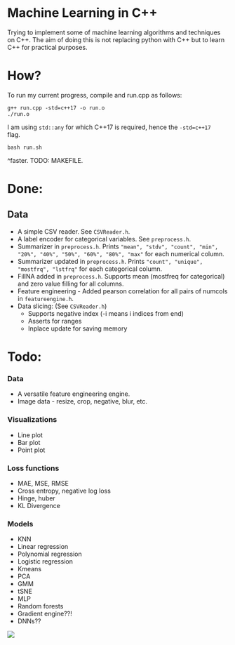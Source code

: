 # Machine Learning in C++
Trying to implement some of machine learning algorithms and techniques on C++. The aim of doing this is not replacing python with C++ but to learn C++ for practical purposes.

# How?
To run my current progress, compile and run.cpp as follows:
```
g++ run.cpp -std=c++17 -o run.o
./run.o
```
I am using `std::any` for which C++17 is required, hence the `-std=c++17 ` flag.
```
bash run.sh
```
^faster. TODO: MAKEFILE.
# Done:
## Data
- A simple CSV reader. See `CSVReader.h`.
- A label encoder for categorical variables. See `preprocess.h`.
- Summarizer in `preprocess.h`. Prints `"mean", "stdv", "count", "min", "20%", "40%", "50%", "60%", "80%", "max"` for each numerical column.
- Summarizer updated in `preprocess.h`. Prints `"count", "unique", "mostfrq", "lstfrq"` for each categorical column.
- FillNA added in `preprocess.h`. Supports mean (mostfreq for categorical) and zero value filling for all columns.
- Feature engineering - Added pearson correlation for all pairs of numcols in `featureengine.h`.
- Data slicing: (See `CSVReader.h`)
    - Supports negative index (-i means i indices from end)
    - Asserts for ranges
    - Inplace update for saving memory

# Todo:
### Data
- A versatile feature engineering engine.
- Image data - resize, crop, negative, blur, etc.

### Visualizations
- Line plot
- Bar plot
- Point plot

### Loss functions
- MAE, MSE, RMSE
- Cross entropy, negative log loss
- Hinge, huber
- KL Divergence


### Models
- KNN
- Linear regression
- Polynomial regression
- Logistic regression
- Kmeans
- PCA
- GMM
- tSNE
- MLP
- Random forests
- Gradient engine??!
- DNNs??

![](https://i.imgur.com/3lMe1jY.png)